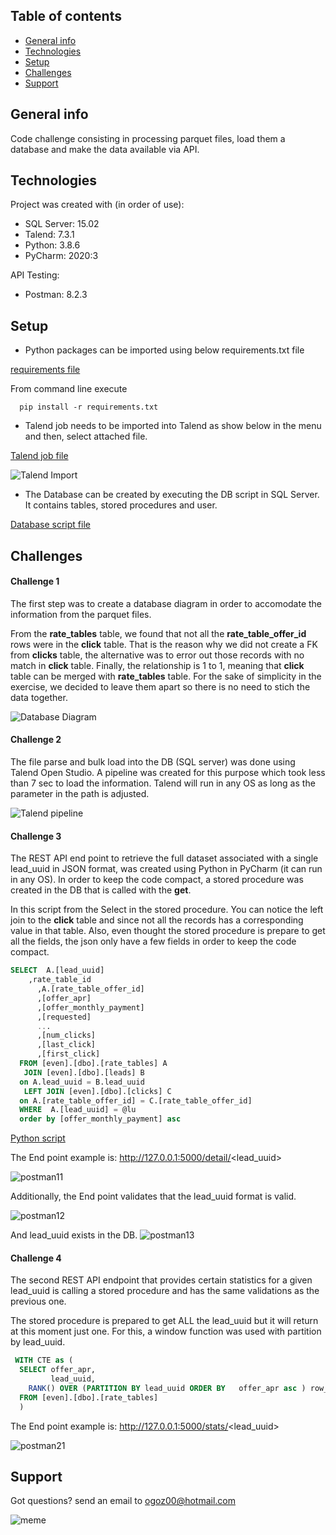 ## Table of contents
* [General info](#general-info)
* [Technologies](#technologies)
* [Setup](#setup)
* [Challenges](#challenges)
* [Support](#support)

## General info
Code challenge consisting in processing parquet files, load them a database and make the data available via API.
	
## Technologies
Project was created with (in order of use):
* SQL Server: 15.02
* Talend: 7.3.1
* Python: 3.8.6
* PyCharm: 2020:3

API Testing:
* Postman: 8.2.3
	
## Setup
* Python packages can be imported using below requirements.txt file

[requirements file](https://github.com/OscarGlz/even_test/blob/main/requirements.txt)

From command line execute

```shell
  pip install -r requirements.txt
```
* Talend job needs to be imported into Talend as show below in the menu and then, select attached file.

[Talend job file](https://github.com/OscarGlz/even_test/blob/main/talend_job.zip)

![Talend Import](https://github.com/OscarGlz/even_test/blob/main/ImportTalend.PNG)

* The Database can be created by executing the DB script in SQL Server. It contains tables, stored procedures and user.

[Database script file](https://github.com/OscarGlz/even_test/blob/main/even_db.sql)

## Challenges

#### Challenge 1
The first step was to create a database diagram in order to accomodate the information from the parquet files.

From the <b>rate_tables</b> table, we found that not all the <b>rate_table_offer_id</b> rows were in the <b>click</b> table. That is the reason why we did not create a FK from <b>clicks</b> table, the alternative was to error out those records with no match in <b>click</b> table. Finally, the relationship is 1 to 1, meaning that <b>click</b> table can be merged with <b>rate_tables</b> table. For the sake of simplicity in the exercise, we decided to leave them apart so there is no need to stich the data together.

![Database Diagram](https://github.com/OscarGlz/even_test/blob/main/DBDiagram.PNG)

#### Challenge 2
The file parse and bulk load into the DB (SQL server) was done using Talend Open Studio. A pipeline was created for this purpose which took less than 7 sec to load the information. Talend will run in any OS as long as the parameter in the path is adjusted.

![Talend pipeline](https://github.com/OscarGlz/even_test/blob/main/Talend.PNG)

#### Challenge 3
The REST API end point to retrieve the full dataset associated with a single lead_uuid in JSON format, was created using Python in PyCharm (it can run in any OS). In order to keep the code compact, a stored procedure was created in the DB that is called with the  <b>get</b>.

In this script from the Select in the stored procedure. You can notice the left join to the <b>click</b> table and since not all the records has a corresponding value in that table. Also, even thought the stored procedure is prepare to get all the fields, the json only have a few fields in order to keep the code compact.

```sql
SELECT  A.[lead_uuid]     
	,rate_table_id
      ,A.[rate_table_offer_id]
      ,[offer_apr]
      ,[offer_monthly_payment]
      ,[requested]
      ...
      ,[num_clicks]
      ,[last_click]
      ,[first_click]
  FROM [even].[dbo].[rate_tables] A
   JOIN [even].[dbo].[leads] B
  on A.lead_uuid = B.lead_uuid
   LEFT JOIN [even].[dbo].[clicks] C
  on A.[rate_table_offer_id] = C.[rate_table_offer_id]
  WHERE  A.[lead_uuid] = @lu
  order by [offer_monthly_payment] asc
```

[Python script](https://github.com/OscarGlz/even_test/blob/main/main.py)

The End point example is:
http://127.0.0.1:5000/detail/<lead_uuid>

![postman11](https://github.com/OscarGlz/even_test/blob/main/postman11.PNG)

Additionally, the End point validates that the lead_uuid format is valid. 

![postman12](https://github.com/OscarGlz/even_test/blob/main/postman12.PNG)

And lead_uuid exists in the DB.
![postman13](https://github.com/OscarGlz/even_test/blob/main/postman13.PNG)


#### Challenge 4
The second REST API endpoint that provides certain statistics for a given lead_uuid is calling a stored procedure and has the same validations as the previous one.

The stored procedure is prepared to get ALL the lead_uuid but it will return at this moment just one. For this, a window function was used with partition by lead_uuid.

```sql
 WITH CTE as (
  SELECT offer_apr,
         lead_uuid,
	RANK() OVER (PARTITION BY lead_uuid	ORDER BY   offer_apr asc ) row_num
  FROM [even].[dbo].[rate_tables]
  )
```
The End point example is:
http://127.0.0.1:5000/stats/<lead_uuid>

![postman21](https://github.com/OscarGlz/even_test/blob/main/postman21.PNG)


## Support
Got questions? send an email to ogoz00@hotmail.com

![meme](https://github.com/OscarGlz/even_test/blob/main/574j75.gif)
